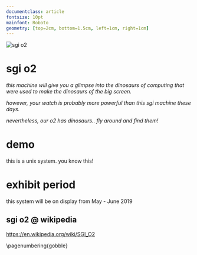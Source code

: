 ```yaml
---
documentclass: article
fontsize: 10pt
mainfont: Roboto
geometry: [top=2cm, bottom=1.5cm, left=1cm, right=1cm]
---
```


[o2]: https://github.com/seclorum/timetron2019/raw/master/collection/sgi/o2.png "sgi o2"

![][o2]

# sgi o2

*this machine will give you a glimpse into the dinosaurs of computing that were used to make the dinosaurs of the big screen.*

*however, your watch is probably more powerful than this sgi machine these days.*

*nevertheless, our o2 has dinosaurs.. fly around and find them!*

# demo

this is a unix system.  you know this!
 
# exhibit period

this system will be on display from May - June 2019

## sgi o2 @ wikipedia

https://en.wikipedia.org/wiki/SGI_O2

\pagenumbering{gobble}
